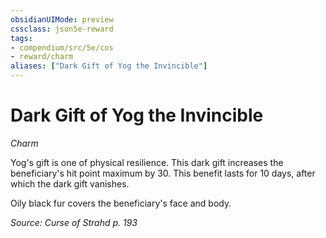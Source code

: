 ```yaml
---
obsidianUIMode: preview
cssclass: json5e-reward
tags:
- compendium/src/5e/cos
- reward/charm
aliases: ["Dark Gift of Yog the Invincible"]
---
```

# Dark Gift of Yog the Invincible
*Charm*  

Yog's gift is one of physical resilience. This dark gift increases the beneficiary's hit point maximum by 30. This benefit lasts for 10 days, after which the dark gift vanishes.

Oily black fur covers the beneficiary's face and body.

*Source: Curse of Strahd p. 193*